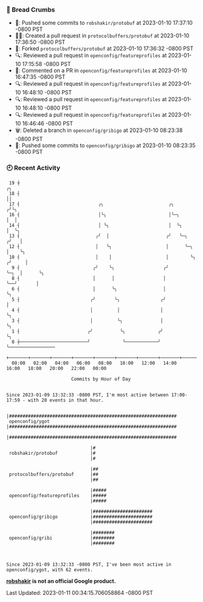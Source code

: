 ### 🍞 Bread Crumbs

 * 🚢: Pushed some commits to `robshakir/protobuf` at 2023-01-10 17:37:10 -0800 PST
 * ✍🏼: Created a pull request in `protocolbuffers/protobuf` at 2023-01-10 17:36:50 -0800 PST
 * 🍴: Forked `protocolbuffers/protobuf` at 2023-01-10 17:36:32 -0800 PST
 * 🔍: Reviewed a pull request in  `openconfig/featureprofiles` at 2023-01-10 17:15:58 -0800 PST
 * 💬: Commented on a PR in  `openconfig/featureprofiles` at 2023-01-10 16:47:35 -0800 PST
 * 🔍: Reviewed a pull request in  `openconfig/featureprofiles` at 2023-01-10 16:48:10 -0800 PST
 * 🔍: Reviewed a pull request in  `openconfig/featureprofiles` at 2023-01-10 16:48:10 -0800 PST
 * 🔍: Reviewed a pull request in  `openconfig/featureprofiles` at 2023-01-10 16:46:46 -0800 PST
 * 🗑: Deleted a branch in `openconfig/gribigo` at 2023-01-10 08:23:38 -0800 PST
 * 🚢: Pushed some commits to `openconfig/gribigo` at 2023-01-10 08:23:35 -0800 PST

### 🕘 Recent Activity
```
 19 ┼                                                                        ╭╮
 18 ┤                                                                        ││
 17 ┤                             ╭╮                        ╭╮              ╭╯╰╮
 16 ┤                             │╰╮                       │╰─╮            │  │
 14 ┤                             │ ╰╮                      │  ╰╮           │  ╰╮
 13 ┤                            ╭╯  │                     ╭╯   ╰─╮        ╭╯   │
 12 ┤                            │   ╰╮                    │      ╰─╮      │    ╰╮
 10 ┤                            │    │                    │        ╰╮    ╭╯     │
  9 ┤                           ╭╯    ╰╮                  ╭╯         ╰─╮  │      ╰╮
  8 ┤                           │      │                  │            ╰──╯       │
  6 ┤                           │      ╰╮                 │                       ╰╮
  5 ┤                          ╭╯       ╰╮               ╭╯                        │
  4 ┤                          │         │               │                         ╰╮
  3 ┤                          │         ╰╮              │                          ╰╮
  1 ┤                         ╭╯          ╰╮            ╭╯                           ╰╮
  0 ┼─────────────────────────╯            ╰────────────╯                             ╰─────────────────
    +───────+───────+───────+───────+───────+───────+───────+───────+───────+───────+───────+───────+────
  00:00   02:00   04:00   06:00   08:00   10:00   12:00   14:00   16:00   18:00   20:00   22:00   00:00   

						Commits by Hour of Day


Since 2023-01-09 13:32:33 -0800 PST, I'm most active between 17:00-17:59 - with 20 events in that hour.

```



```
                               |##############################################################
 openconfig/ygot               |##############################################################
                               |##############################################################

                               |#
 robshakir/protobuf            |#
                               |#

                               |##
 protocolbuffers/protobuf      |##
                               |##

                               |#####
 openconfig/featureprofiles    |#####
                               |#####

                               |######################
 openconfig/gribigo            |######################
                               |######################

                               |########
 openconfig/gribi              |########
                               |########



Since 2023-01-09 13:32:33 -0800 PST, I've been most active in openconfig/ygot, with 62 events.

```
**[robshakir](mailto:robjs@google.com) is not an official Google product.**  


Last Updated: 2023-01-11 00:34:15.706058864 -0800 PST
